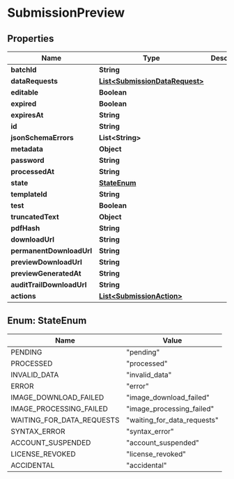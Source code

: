 

# SubmissionPreview


## Properties

| Name | Type | Description | Notes |
|------------ | ------------- | ------------- | -------------|
|**batchId** | **String** |  |  |
|**dataRequests** | [**List&lt;SubmissionDataRequest&gt;**](SubmissionDataRequest.md) |  |  |
|**editable** | **Boolean** |  |  |
|**expired** | **Boolean** |  |  |
|**expiresAt** | **String** |  |  |
|**id** | **String** |  |  |
|**jsonSchemaErrors** | **List&lt;String&gt;** |  |  |
|**metadata** | **Object** |  |  |
|**password** | **String** |  |  |
|**processedAt** | **String** |  |  |
|**state** | [**StateEnum**](#StateEnum) |  |  |
|**templateId** | **String** |  |  |
|**test** | **Boolean** |  |  |
|**truncatedText** | **Object** |  |  |
|**pdfHash** | **String** |  |  |
|**downloadUrl** | **String** |  |  |
|**permanentDownloadUrl** | **String** |  |  |
|**previewDownloadUrl** | **String** |  |  |
|**previewGeneratedAt** | **String** |  |  |
|**auditTrailDownloadUrl** | **String** |  |  |
|**actions** | [**List&lt;SubmissionAction&gt;**](SubmissionAction.md) |  |  |



## Enum: StateEnum

| Name | Value |
|---- | -----|
| PENDING | &quot;pending&quot; |
| PROCESSED | &quot;processed&quot; |
| INVALID_DATA | &quot;invalid_data&quot; |
| ERROR | &quot;error&quot; |
| IMAGE_DOWNLOAD_FAILED | &quot;image_download_failed&quot; |
| IMAGE_PROCESSING_FAILED | &quot;image_processing_failed&quot; |
| WAITING_FOR_DATA_REQUESTS | &quot;waiting_for_data_requests&quot; |
| SYNTAX_ERROR | &quot;syntax_error&quot; |
| ACCOUNT_SUSPENDED | &quot;account_suspended&quot; |
| LICENSE_REVOKED | &quot;license_revoked&quot; |
| ACCIDENTAL | &quot;accidental&quot; |



